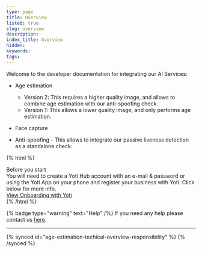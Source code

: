 ```yaml
---
type: page
title: Overview
listed: true
slug: overview
description: 
index_title: Overview
hidden: 
keywords: 
tags: 
---
```


Welcome to the developer documentation for integrating our AI Services:

- Age estimation
    - Version 2: This requires a higher quality image, and allows to combine age estimation with our anti-spoofing check.
    - Version 1: This allows a lower quality image, and only performs age estimation.

- Face capture
- Anti-spoofing - This allows to integrate our passive liveness detection as a standalone check.

{% html %}
<div class="alert-BYS">
   <div class="alert-title" id="BYS">
      Before you start
   </div>
   <div class="alert-text" >
      You will need to create a Yoti Hub account with an e-mail & password or using the Yoti App on your phone and register your business with Yoti. Click below for more info.
   </div>
   <div class="alert-links"> 
         <a target="_self" href="https://developers.yoti.com/age-estimation/getting-started">View Onboarding with Yoti</a>
   </div>
</div>
{% /html %}

{% badge type="warning" text="Help" /%} If you need any help please contact us [here](https://yoti.force.com/yotisupport/s/contactsupport).

---

{% synced id="age-estimation-techical-overview-responsibility" %}
{% /synced %}